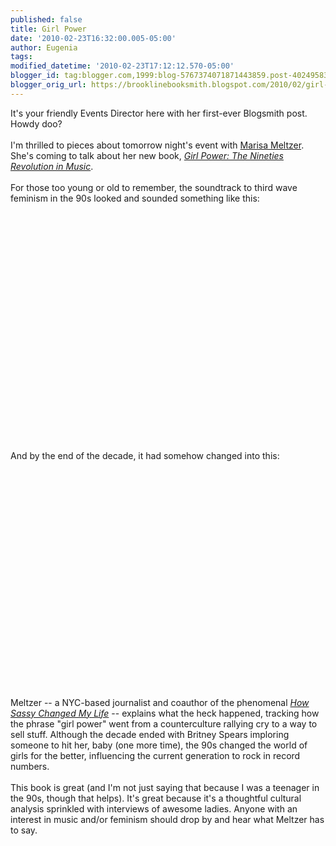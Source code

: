 ```yaml
---
published: false
title: Girl Power
date: '2010-02-23T16:32:00.005-05:00'
author: Eugenia
tags: 
modified_datetime: '2010-02-23T17:12:12.570-05:00'
blogger_id: tag:blogger.com,1999:blog-5767374071871443859.post-4024958307318624287
blogger_orig_url: https://brooklinebooksmith.blogspot.com/2010/02/girl-power.html
---
```


<div>It's your friendly Events Director here with her first-ever Blogsmith post. Howdy doo?</div><div><br /></div>I'm thrilled to pieces about tomorrow night's event with <a href="https://meltzer.tumblr.com/">Marisa Meltzer</a>. She's coming to talk about her new book, <a href="https://www.brooklinebooksmith-shop.com/book/9780865479791"><i>Girl Power: The Nineties Revolution in Music</i></a>. <div><br /></div><div>For those too young or old to remember, the soundtrack to third wave feminism in the 90s looked and sounded something like this:</div><div><br /></div><div><br /><object width="425" height="344"><param name="movie" value="https://www.youtube.com/v/LmoCoIw7yc8&amp;hl=en_US&amp;fs=1&amp;"><param name="allowFullScreen" value="true"><param name="allowscriptaccess" value="always"><embed src="https://www.youtube.com/v/LmoCoIw7yc8&amp;hl=en_US&amp;fs=1&amp;" type="application/x-shockwave-flash" allowscriptaccess="always" allowfullscreen="true" width="425" height="344"></embed></object><br /></div><div><div><br /></div><div>And by the end of the decade, it had somehow changed into this:</div><div><br /></div><div><object width="425" height="344"><param name="movie" value="https://www.youtube.com/v/7ToliYNqxrk&amp;hl=en_US&amp;fs=1&amp;"><param name="allowFullScreen" value="true"><param name="allowscriptaccess" value="always"><embed src="https://www.youtube.com/v/7ToliYNqxrk&amp;hl=en_US&amp;fs=1&amp;" type="application/x-shockwave-flash" allowscriptaccess="always" allowfullscreen="true" width="425" height="344"></embed></object><br /></div><div><br /></div><div>Meltzer -- a NYC-based journalist and coauthor of the phenomenal <a href="https://www.brooklinebooksmith-shop.com/book/9780571211852"><i>How Sassy Changed My Life</i></a> -- explains what the heck happened, tracking how the phrase "girl power" went from a counterculture rallying cry to a way to sell stuff. Although the decade ended with Britney Spears imploring someone to hit her, baby (one more time), the 90s changed the world of girls for the better, influencing the current generation to rock in record numbers.</div><div><br /></div><div>This book is great (and I'm not just saying that because I was a teenager in the 90s, though that helps). It's great because it's a thoughtful cultural analysis sprinkled with interviews of awesome ladies. Anyone with an interest in music and/or feminism should drop by and hear what Meltzer has to say.</div></div>